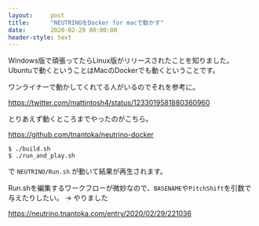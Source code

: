 ```yaml
---
layout:     post
title:      "NEUTRINOをDocker for macで動かす"
date:       2020-02-29 00:00:00
header-style: text
---
```

Windows版で頑張ってたらLinux版がリリースされたことを知りました。
Ubuntuで動くということはMacのDockerでも動くということです。

ワンライナーで動かしてくれてる人がいるのでそれを参考に。

<https://twitter.com/mattintosh4/status/1233019581880360960>

とりあえず動くところまでやったのがこちら。

<https://github.com/tnantoka/neutrino-docker>

```
$ ./build.sh
$ ./run_and_play.sh
```

で `NEUTRINO/Run.sh` が動いて結果が再生されます。

Run.shを編集するワークフローが微妙なので、`BASENAME`や`PitchShift`を引数で与えたりしたい。
→ やりました

<https://neutrino.tnantoka.com/entry/2020/02/29/221036>




